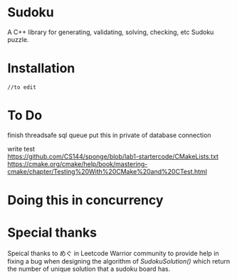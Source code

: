 # Sudoku
A C++ library for generating, validating, solving, checking, etc Sudoku puzzle. 

# Installation 

```
//to edit

```

# To Do

finish threadsafe sql queue
put this in private of database connection

write test  
https://github.com/CS144/sponge/blob/lab1-startercode/CMakeLists.txt
https://cmake.org/cmake/help/book/mastering-cmake/chapter/Testing%20With%20CMake%20and%20CTest.html

# Doing this in concurrency 
# Special thanks

Speical thanks to めぐ in Leetcode Warrior community to provide help in fixing a bug when designing the algorithm of *SudokuSolution()* which return the number of unique solution that a sudoku board has.



